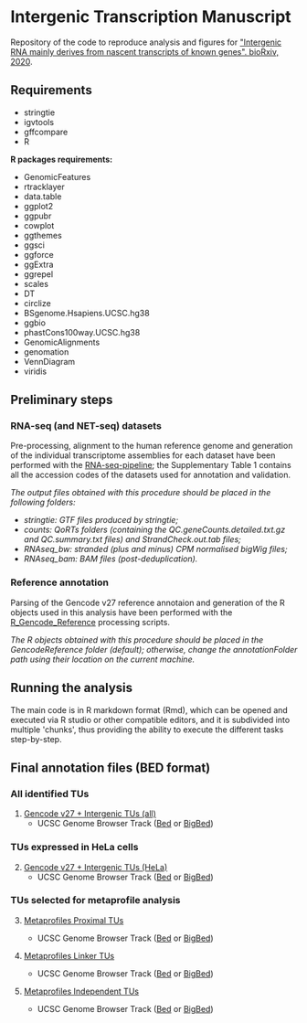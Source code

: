 # Intergenic Transcription Manuscript

Repository of the code to reproduce analysis and figures for ["Intergenic RNA mainly derives from nascent transcripts of known genes". bioRxiv, 2020](https://www.biorxiv.org/content/10.1101/2020.01.08.898478v1).

## Requirements

- stringtie
- igvtools
- gffcompare
- R

**R packages requirements:**

- GenomicFeatures
- rtracklayer
- data.table
- ggplot2
- ggpubr
- cowplot
- ggthemes
- ggsci
- ggforce
- ggExtra
- ggrepel
- scales
- DT
- circlize
- BSgenome.Hsapiens.UCSC.hg38
- ggbio
- phastCons100way.UCSC.hg38
- GenomicAlignments
- genomation
- VennDiagram
- viridis

## Preliminary steps

### RNA-seq (and NET-seq) datasets

Pre-processing, alignment to the human reference genome and generation of the individual transcriptome assemblies for each dataset have been performed with the [RNA-seq-pipeline](https://github.com/luslab/RNA-seq-pipeline); the Supplementary Table 1 contains all the accession codes of the datasets used for annotation and validation.

_The output files obtained with this procedure should be placed in the following folders:_
- _stringtie: GTF files produced by stringtie;_
- _counts: QoRTs folders (containing the QC.geneCounts.detailed.txt.gz and QC.summary.txt files) and StrandCheck.out.tab files;_
- _RNAseq_bw: stranded (plus and minus) CPM normalised bigWig files;_
- _RNAseq_bam: BAM files (post-deduplication)._

### Reference annotation

Parsing of the Gencode v27 reference annotaion and generation of the R objects used in this analysis have been performed with the [R_Gencode_Reference](https://github.com/fagostini/R_Gencode_Reference) processing scripts.

_The R objects obtained with this procedure should be placed in the GencodeReference folder (default); otherwise, change the annotationFolder path using their location on the current machine._

## Running the analysis

The main code is in R markdown format (Rmd), which can be opened and executed via R studio or other compatible editors, and it is subdivided into multiple 'chunks', thus providing the ability to execute the different tasks step-by-step. 

## Final annotation files (BED format)

### All identified TUs

1. [Gencode v27 + Intergenic TUs (all)](Gencode27_and_Intergenic_TUs_all.bed)
    - UCSC Genome Browser Track (<a href="GenomeBrowser/Gencode27_and_Intergenic_TUs_all.bed" download>Bed</a> or <a href="GenomeBrowser/Gencode27_and_Intergenic_TUs_all.bb" download>BigBed</a>) <!-- [open in Genome Browser](http://genome.ucsc.edu/cgi-bin/hgTracks?db=hg38&position=chr4:173369000-173480000&hgct_customText=track%20type=bigBed%20name=%22Gencode27%20and%20Intergenic%20TUs%20(all)%22%20description=%22Gencode%20version%2027%20and%20Intergenic%20TUs%20(all)%22%20visibility=full%20itemRgb=%22On%22bigDataUrl=https://github.com/fagostini/IntergenicTranscriptionManuscript/blob/master/GenomeBrowser/Gencode27_and_Intergenic_TUs_all.bb) -->

### TUs expressed in HeLa cells

2. [Gencode v27 + Intergenic TUs (HeLa)](Gencode27_and_Intergenic_TUs_HeLa.bed) 
   - UCSC Genome Browser Track (<a href="GenomeBrowser/Gencode27_and_Intergenic_TUs_HeLa.bed" download>Bed</a> or <a href="GenomeBrowser/Gencode27_and_Intergenic_TUs_HeLa.bb" download>BigBed</a>) <!--[open in Genome Browser](http://genome.ucsc.edu/cgi-bin/hgTracks?db=hg38&position=chr1:1058728-1071581&hgct_customText=track%20type=bigBed%20name=%22Gencode27%20and%20Intergenic%20TUs%20(all)%22%20description=%22Gencode%20version%2027%20and%20Intergenic%20TUs%20(all)%22%20visibility=full%20itemRgb=%22On%22bigDataUrl=https://github.com/fagostini/IntergenicTranscriptionManuscript/blob/master/GenomeBrowser/Gencode27_and_Intergenic_TUs_HeLa.bb) -->

### TUs selected for metaprofile analysis

3. [Metaprofiles Proximal TUs](Metaprofile_Proximal_TUs_selected.bed)
   - UCSC Genome Browser Track (<a href="GenomeBrowser/Metaprofile_Proximal_TUs_selected.bed" download>Bed</a> or <a href="GenomeBrowser/Metaprofile_Proximal_TUs_selected.bb" download>BigBed</a>) <!--[open in Genome Browser](http://genome.ucsc.edu/cgi-bin/hgTracks?db=hg38&position=chr19:46855000-47010000&hgct_customText=track%20type=bigBed%20name=%22Gencode27%20and%20Intergenic%20TUs%20(all)%22%20description=%22Gencode%20version%2027%20and%20Intergenic%20TUs%20(all)%22%20visibility=full%20itemRgb=%22On%22bigDataUrl=https://github.com/fagostini/IntergenicTranscriptionManuscript/blob/master/GenomeBrowser/Metaprofile_Proximal_TUs_selected.bb) -->
  
4. [Metaprofiles Linker TUs](Metaprofile_Linker_TUs_selected.bed) 
    - UCSC Genome Browser Track (<a href="GenomeBrowser/Metaprofile_Linker_TUs_selected.bed" download>Bed</a> or <a href="GenomeBrowser/Metaprofile_Linker_TUs_selected.bb" download>BigBed</a>) <!--[open in Genome Browser](http://genome.ucsc.edu/cgi-bin/hgTracks?db=hg38&position=chr12:20346000-20778000&hgct_customText=track%20type=bigBed%20name=%22Gencode27%20and%20Intergenic%20TUs%20(all)%22%20description=%22Gencode%20version%2027%20and%20Intergenic%20TUs%20(all)%22%20visibility=full%20itemRgb=%22On%22bigDataUrl=https://github.com/fagostini/IntergenicTranscriptionManuscript/blob/master/GenomeBrowser/Metaprofile_Linker_TUs_selected.bb) -->

5. [Metaprofiles Independent TUs](Metaprofile_Independent_TUs_selected.bed) 
    - UCSC Genome Browser Track (<a href="GenomeBrowser/Metaprofile_Independent_TUs_selected.bed" download>Bed</a> or <a href="GenomeBrowser/Metaprofile_Independent_TUs_selected.bb" download>BigBed</a>) <!--[open in Genome Browser](http://genome.ucsc.edu/cgi-bin/hgTracks?db=hg38&position=chr7:13977809-14080021&hgct_customText=track%20type=bigBed%20name=%22Gencode27%20and%20Intergenic%20TUs%20(all)%22%20description=%22Gencode%20version%2027%20and%20Intergenic%20TUs%20(all)%22%20visibility=full%20itemRgb=%22On%22bigDataUrl=https://github.com/fagostini/IntergenicTranscriptionManuscript/blob/master/GenomeBrowser/Metaprofile_Independent_TUs_selected.bb) -->
